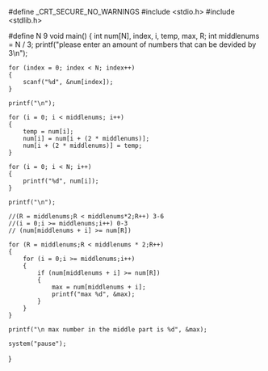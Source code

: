 #define _CRT_SECURE_NO_WARNINGS
#include <stdio.h>
#include <stdlib.h>

#define N 9
void main()
{
    int num[N], index, i, temp, max, R;
    int middlenums = N / 3;
    printf("please enter an amount of numbers that can be devided by 3\n");

    for (index = 0; index < N; index++)
    {
        scanf("%d", &num[index]);
    }

    printf("\n");

    for (i = 0; i < middlenums; i++)
    {
        temp = num[i];
        num[i] = num[i + (2 * middlenums)];
        num[i + (2 * middlenums)] = temp;
    }

    for (i = 0; i < N; i++)
    {
        printf("%d", num[i]);
    }

    printf("\n");

    //(R = middlenums;R < middlenums*2;R++) 3-6
    //(i = 0;i >= middlenums;i++) 0-3
    // (num[middlenums + i] >= num[R])

    for (R = middlenums;R < middlenums * 2;R++)
    {
        for (i = 0;i >= middlenums;i++)
        {
            if (num[middlenums + i] >= num[R])
            {
                max = num[middlenums + i];
                printf("max %d", &max);
            }
        }
    }

    printf("\n max number in the middle part is %d", &max);

    system("pause");
}
